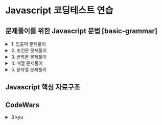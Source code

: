 # Javascript 코딩테스트 연습

## 문제풀이를 위한 Javascript 문법 [basic-grammar]

<details>
  <summary>&nbsp;1. 입출력 문제풀이</summary>
  <div markdown="1">&nbsp; • a + b</div>
  <div markdown="2">&nbsp; • a * b</div>
  <div markdown="3">&nbsp; • 사칙연산</div>
  <div markdown="4">&nbsp; • 곱셉</div>
</details>
<details>
  <summary>&nbsp;2. 조건문 문제풀이</summary>
  <div markdown="1">&nbsp; • 시험성적</div>
  <div markdown="2">&nbsp; • 알람시계</div>
  <div markdown="3">&nbsp; • 오븐시계</div>
  <div markdown="4">&nbsp; • 주사위 세개</div>
</details>
<details>
  <summary>&nbsp;3. 반복문 문제풀이</summary>
  <div markdown="1">&nbsp; • 시험성적</div>
  <div markdown="2">&nbsp; • 알람시계</div>
  <div markdown="3">&nbsp; • 오븐시계</div>
  <div markdown="4">&nbsp; • 주사위 세개</div>
</details>
<details>
  <summary>&nbsp;4. 배열 문제풀이</summary>
  <div markdown="1">&nbsp; • 시험성적</div>
  <div markdown="2">&nbsp; • 알람시계</div>
  <div markdown="3">&nbsp; • 오븐시계</div>
  <div markdown="4">&nbsp; • 주사위 세개</div>
</details>
<details>
  <summary>&nbsp;5. 문자열 문제풀이</summary>
  <div markdown="1">&nbsp; • 시험성적</div>
  <div markdown="2">&nbsp; • 알람시계</div>
  <div markdown="3">&nbsp; • 오븐시계</div>
  <div markdown="4">&nbsp; • 주사위 세개</div>
</details>

## Javascript 핵심 자료구조

## CodeWars

<details>
  <summary>&nbsp;8 kyu</summary>
  <div markdown="1">&nbsp; • Calculate average</div>
  <div markdown="2">&nbsp; • No zeros for heros</div>
  <div markdown="3">&nbsp; • Quarter of the year</div>
</details>
